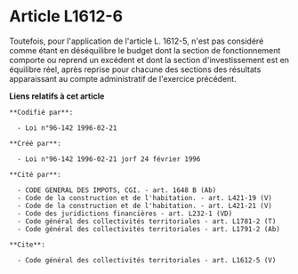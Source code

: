 # Article L1612-6

Toutefois, pour l'application de l'article L. 1612-5, n'est pas considéré comme étant en déséquilibre le budget dont la
section de fonctionnement comporte ou reprend un excédent et dont la section d'investissement est en équilibre réel, après
reprise pour chacune des sections des résultats apparaissant au compte administratif de l'exercice précédent.

**Liens relatifs à cet article**

	**Codifié par**:

	  - Loi n°96-142 1996-02-21

	**Créé par**:

	  - Loi n°96-142 1996-02-21 jorf 24 février 1996

	**Cité par**:

	  - CODE GENERAL DES IMPOTS, CGI. - art. 1648 B (Ab)
	  - Code de la construction et de l'habitation. - art. L421-19 (V)
	  - Code de la construction et de l'habitation. - art. L421-21 (V)
	  - Code des juridictions financières - art. L232-1 (VD)
	  - Code général des collectivités territoriales - art. L1781-2 (T)
	  - Code général des collectivités territoriales - art. L1791-2 (Ab)

	**Cite**:

	  - Code général des collectivités territoriales - art. L1612-5 (V)
